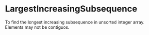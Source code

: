 # LargestIncreasingSubsequence
To find the longest increasing subsequence in unsorted integer array. Elements may not be contiguos. 
